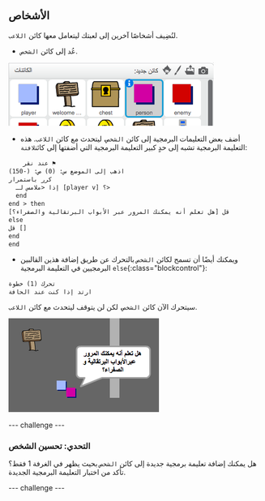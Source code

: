 ## الأشخاص

لنُضِيف أشخاصًا آخرين إلى لعبتك ليتعامل معها كائن `اللاعب`.

+ عُد إلى كائن `الشخص`.

![كائن الشخص](images/person-sprite.png)

+ أضف بعض التعليمات البرمجية إلى كائن `الشخص`، ليتحدث مع كائن `اللاعب`. هذه التعليمة البرمجية تشبه إلى حدٍ كبير التعليمة البرمجية التي أضفتها إلى كائن`لافتة`:

```blocks
    عند نقر ⚑
اذهب إلى الموضع س: (0) ص: (-150)
كرر باستمرار 
  إذا <ملامس لـ [player v] ؟>
  end
end > then
قل [هل تعلم أنه يمكنك المرور عبر الأبواب البرتقالية والصفراء؟]
else
قل []
end
end
```

+ ويمكنك أيضًا أن تسمح لكائن `الشخص` بالتحرك عن طريق إضافة هذين القالبين البرمجيين في التعليمة البرمجية `else`{:class="blockcontrol"}:

```blocks
تحرك (1) خطوة
ارتد إذا كنت عند الحافة
```

سيتحرك الآن كائن `الشخص`، لكن لن يتوقف ليتحدث مع كائن `اللاعب`.

![لقطة الشاشة](images/world-person-test.png)

\--- challenge \---

### التحدي: تحسين الشخص

هل يمكنك إضافة تعليمة برمجية جديدة إلى كائن `الشخص` بحيث يظهر في الغرفة 1 فقط؟ تأكد من اختبار التعليمة البرمجية الجديدة.

\--- challenge \---